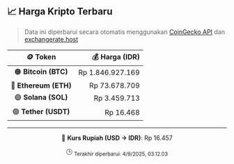 

<!-- HARGA_KRIPTO -->
## 📈 Harga Kripto Terbaru

> Data ini diperbarui secara otomatis menggunakan [CoinGecko API](https://www.coingecko.com/) dan [exchangerate.host](https://exchangerate.host/)

<div align="center">

| 🪙 Token | 💰 Harga (IDR) |
|:------:|---------------:|
| 🟠 **Bitcoin (BTC)**   | Rp 1.846.927.169 |
| 🔵 **Ethereum (ETH)**  | Rp 73.678.709 |
| 🟣 **Solana (SOL)**    | Rp 3.459.713 |
| 🟢 **Tether (USDT)**   | Rp 16.468 |

---

💱 **Kurs Rupiah (USD → IDR)**: Rp 16.457

🕒 <sub>Terakhir diperbarui: 4/9/2025, 03.12.03</sub>

</div>
<!-- /HARGA_KRIPTO -->